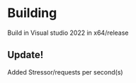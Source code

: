 # Building
Build in Visual studio 2022 in x64/release

## Update!
Added Stressor/requests per second(s)
